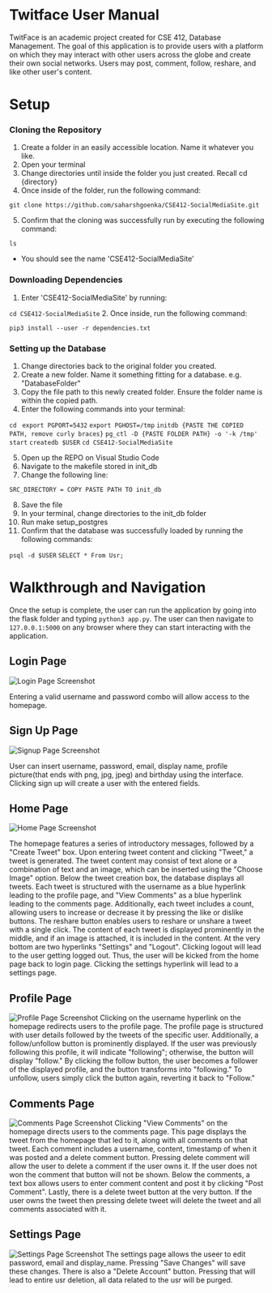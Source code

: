 # Twitface User Manual
TwitFace is an academic project created for CSE 412, Database Management. The goal of this application is to provide users with a platform on which they may interact with other users across the globe and create their own social networks. Users may post, comment, follow, reshare, and like other user's content.

# Setup
### Cloning the Repository
1. Create a folder in an easily accessible location. Name it whatever you like.
2. Open your terminal
3. Change directories until inside the folder you just created. Recall cd {directory}
4. Once inside of the folder, run the following command:

`git clone https://github.com/saharshgoenka/CSE412-SocialMediaSite.git`

5. Confirm that the cloning was successfully run by executing the following command:

`ls`
- You should see the name 'CSE412-SocialMediaSite'

### Downloading Dependencies
1. Enter 'CSE412-SocialMediaSite' by running:

`cd CSE412-SocialMediaSite`
2. Once inside, run the following command:

`pip3 install --user -r dependencies.txt`

### Setting up the Database
1. Change directories back to the original folder you created.
2. Create a new folder. Name it something fitting for a database. e.g. "DatabaseFolder"
3. Copy the file path to this newly created folder. Ensure the folder name is within the copied path.
4. Enter the following commands into your terminal:

`cd `
`export PGPORT=5432`
`export PGHOST=/tmp`
`initdb {PASTE THE COPIED PATH, remove curly braces}`
`pg_ctl -D {PASTE FOLDER PATH} -o '-k /tmp' start`
`createdb $USER`
`cd CSE412-SocialMediaSite`

5. Open up the REPO on Visual Studio Code
6. Navigate to the makefile stored in init_db
7. Change the following line:

`SRC_DIRECTORY = COPY PASTE PATH TO init_db`

8. Save the file
9. In your terminal, change directories to the init_db folder
10. Run make setup_postgres
11. Confirm that the database was successfully loaded by running the following commands:

`psql -d $USER`
`SELECT * From Usr;`

# Walkthrough and Navigation

Once the setup is complete, the user can run the application by going into the flask folder and typing ```python3 app.py```. The user can then navigate to ```127.0.0.1:5000``` on any browser where they can start interacting with the application.


## Login Page
![Login Page Screenshot](screenshots/LogIn-Page.png)

Entering a valid username and password combo will allow access to the homepage.


## Sign Up Page
![Signup Page Screenshot](screenshots/SignUp-Page.png)

User can insert username, password, email, display name, profile picture(that ends with png, jpg, jpeg) and birthday using the interface. Clicking sign up will create a user with the entered fields.

## Home Page
![Home Page Screenshot](screenshots/Home-Page.png)

The homepage features a series of introductory messages, followed by a "Create Tweet" box. Upon entering tweet content and clicking "Tweet," a tweet is generated. The tweet content may consist of text alone or a combination of text and an image, which can be inserted using the "Choose Image" option. Below the tweet creation box, the database displays all tweets. Each tweet is structured with the username as a blue hyperlink leading to the profile page, and "View Comments" as a blue hyperlink leading to the comments page. Additionally, each tweet includes a count, allowing users to increase or decrease it by pressing the like or dislike buttons. The reshare button enables users to reshare or unshare a tweet with a single click. The content of each tweet is displayed prominently in the middle, and if an image is attached, it is included in the content. At the very bottom are two hyperlinks "Settings" and "Logout". Clicking logout will lead to the user getting logged out. Thus, the user will be kicked from the home page back to login page. Clicking the settings hyperlink will lead to a settings page.

## Profile Page
![Profile Page Screenshot](screenshots/Profile-Page.png)
Clicking on the username hyperlink on the homepage redirects users to the profile page. The profile page is structured with user details followed by the tweets of the specific user. Additionally, a follow/unfollow button is prominently displayed. If the user was previously following this profile, it will indicate "following"; otherwise, the button will display "follow." By clicking the follow button, the user becomes a follower of the displayed profile, and the button transforms into "following." To unfollow, users simply click the button again, reverting it back to "Follow."

## Comments Page
![Comments Page Screenshot](screenshots/Comments-Page.png)
Clicking "View Comments" on the homepage directs users to the comments page. This page displays the tweet from the homepage that led to it, along with all comments on that tweet. Each comment includes a username, content, timestamp of when it was posted and a delete comment button. Pressing delete comment will allow the user to delete a comment if the user owns it. If the user does not won the comment that button will not be shown. Below the comments, a text box allows users to enter comment content and post it by clicking "Post Comment". Lastly, there is a delete tweet button at the very button. If the user owns the tweet then pressing delete tweet will delete the tweet and all comments associated with it.

## Settings Page
![Settings Page Screenshot](screenshots/Settings-Page.png)
The settings page allows the useer to edit password, email and display_name. Pressing "Save Changes" will save these changes. There is also a "Delete Account" button. Pressing that will lead to entire usr deletion, all data related to the usr will be purged.
